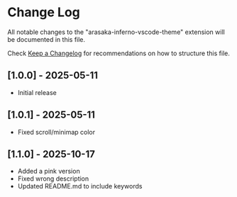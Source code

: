 # Change Log

All notable changes to the "arasaka-inferno-vscode-theme" extension will be documented in this file.

Check [Keep a Changelog](http://keepachangelog.com/) for recommendations on how to structure this file.

## [1.0.0] - 2025-05-11

- Initial release

## [1.0.1] - 2025-05-11

- Fixed scroll/minimap color

## [1.1.0] - 2025-10-17

- Added a pink version
- Fixed wrong description
- Updated README.md to include keywords
